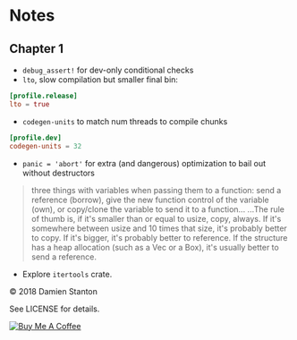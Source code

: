 # Notes

## Chapter 1

- `debug_assert!` for dev-only conditional checks
- `lto`, slow compilation but smaller final bin:

```toml
[profile.release]
lto = true

```

- `codegen-units` to match num threads to compile chunks

```toml
[profile.dev]
codegen-units = 32
```

- `panic = 'abort'` for extra (and dangerous) optimization to bail out without destructors

> three things with variables when passing them to a function: send a reference (borrow), give the new function control of the variable (own), or copy/clone the variable to send it to a function...
> ...The rule of thumb is, if it's smaller than or equal to usize, copy, always. If it's somewhere between usize and 10 times that size, it's probably better to copy. If it's bigger, it's probably better to reference. If the structure has a heap allocation (such as a Vec or a Box), it's usually better to send a reference.

- Explore `itertools` crate.

© 2018 Damien Stanton

See LICENSE for details.

[![Buy Me A Coffee](https://www.buymeacoffee.com/assets/img/custom_images/white_img.png)](https://www.buymeacoffee.com/damienstanton)
